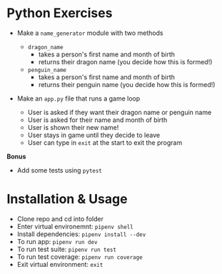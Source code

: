 # Python Exercises
- Make a `name_generator` module with two methods
  - `dragon_name` 
    - takes a person's first name and month of birth
    - returns their dragon name (you decide how this is formed!)
  - `penguin_name` 
    - takes a person's first name and month of birth
    - returns their penguin name (you decide how this is formed!)


- Make an `app.py` file that runs a game loop
  - User is asked if they want their dragon name or penguin name
  - User is asked for their name and month of birth
  - User is shown their new name!
  - User stays in game until they decide to leave
  - User can type in `exit` at the start to exit the program

**Bonus**
- Add some tests using `pytest`

# Installation & Usage 

- Clone repo and cd into folder
- Enter virtual environemnt: `pipenv shell`
- Install dependencies: `pipenv install --dev`
- To run app: `pipenv run dev` 
- To run test suite: `pipenv run test` 
- To run test coverage: `pipenv run coverage` 
- Exit virtual environment: `exit`
